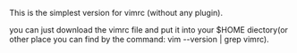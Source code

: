 This is the simplest version for vimrc (without any plugin).

you can just download the vimrc file and put it into your $HOME diectory(or other place you can find by the command: vim --version | grep vimrc).



